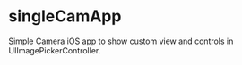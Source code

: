 singleCamApp
============

Simple Camera iOS app to show custom view and controls in UIImagePickerController.
